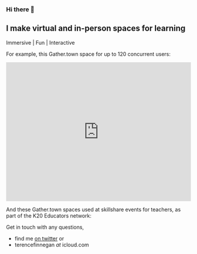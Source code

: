 ### Hi there 👋

<!--
**terencefn/terencefn** is a ✨ _special_ ✨ repository because its `README.md` (this file) appears on your GitHub profile.

-->

## I make virtual and in-person spaces for learning

Immersive | Fun | Interactive

For example, this Gather.town space for up to 120 concurrent users:

<div style="padding:75% 0 0 0;position:relative;"><iframe src="https://player.vimeo.com/video/549832691?badge=0&amp;autopause=0&amp;player_id=0&amp;app_id=58479" frameborder="0" allow="autoplay; fullscreen; picture-in-picture" allowfullscreen style="position:absolute;top:0;left:0;width:100%;height:100%;" title="Terence F - Gather town education space - 250 users"></iframe></div><script src="https://player.vimeo.com/api/player.js"></script>

And these Gather.town spaces used at skillshare events for teachers, as part of the K20 Educators network:


Get in touch with any questions, 
- find me [on twitter](https://twitter.com/terence_fin)
or
- terencefinnegan _at_ icloud.com


